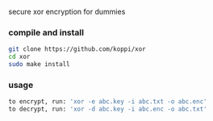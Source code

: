 secure xor encryption for dummies

### compile and install

```bash
git clone https://github.com/koppi/xor
cd xor
sudo make install
```

### usage

```bash
to encrypt, run: 'xor -e abc.key -i abc.txt -o abc.enc'
to decrypt, run: 'xor -d abc.key -i abc.enc -o abc.txt'
```
